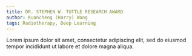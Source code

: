 ```yaml
---
title: DR. STEPHEN W. TUTTLE RESEARCH AWARD
author: Kuancheng (Harry) Wang
tags: Radiotherapy, Deep Learning
---
```


Lorem ipsum dolor sit amet, consectetur adipiscing elit, sed do eiusmod tempor incididunt ut labore et dolore magna aliqua.
